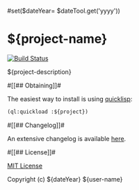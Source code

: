 #set($dateYear= $dateTool.get('yyyy'))
# ${project-name}

[![Build Status][build-badge]][build-link]

${project-description}


#[[## Obtaining]]#

The easiest way to install is using [quicklisp]:
```lisp
(ql:quickload :${project})
```

#[[## Changelog]]#

An extensive changelog is available [here](CHANGELOG.md).


#[[## License]]#

[MIT License](LICENSE.md)

Copyright (c) ${dateYear} ${user-name}


<!-- links -->

[quicklisp]: https://www.quicklisp.org/beta/
[MIT License]: https://opensource.org/licenses/MIT
[build-badge]: https://github.com/${user}/${project}/workflows/CI/badge.svg
[build-link]: https://github.com/${user}/${project}/actions
